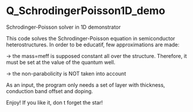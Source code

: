 # Q_SchrodingerPoisson1D_demo
Schrodinger-Poisson solver in 1D demonstrator

This code solves the Schrodinger-Poisson equation in semiconductor heterostructures.
In order to be educatif, few approximations are made:

-> the mass=meff is supposed constant all over the structure. Therefore, it must be set at the value of the quantum well.

-> the non-parabolicity is NOT taken into account

As an input, the program only needs a set of layer with thickness, conduction band offset and doping.

Enjoy! If you like it, don t forget the star!
